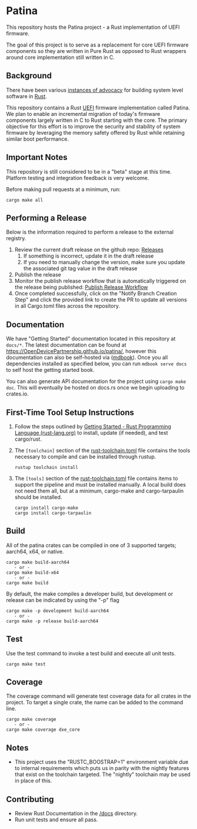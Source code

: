 
# Patina

This repository hosts the Patina project - a Rust implementation of UEFI firmware.

The goal of this project is to serve as a replacement for core UEFI firmware components so they are written in Pure
Rust as opposed to Rust wrappers around core implementation still written in C.

## Background

There have been various [instances of advocacy](https://msrc-blog.microsoft.com/2019/11/07/using-rust-in-windows/) for
building system level software in [Rust](https://www.rust-lang.org/).

This repository contains a Rust [UEFI](https://uefi.org/) firmware implementation called Patina. We plan to enable an
incremental migration of today's firmware components largely written in C to Rust starting with the core. The primary
objective for this effort is to improve the security and stability of system firmware by leveraging the memory safety
offered by Rust while retaining similar boot performance.

## Important Notes

This repository is still considered to be in a "beta" stage at this time. Platform testing and integration feedback
is very welcome.

Before making pull requests at a minimum, run:

```
cargo make all
```

## Performing a Release

Below is the information required to perform a release to the external registry.

1. Review the current draft release on the github repo: [Releases](https://github.com/OpenDevicePartnership/patina/releases)
   1. If something is incorrect, update it in the draft release
   2. If you need to manually change the version, make sure you update the associated git tag value in the draft release
2. Publish the release
3. Monitor the publish release workflow that is automatically triggered on the release being published:
   [Publish Release Workflow](https://github.com/OpenDevicePartnership/patina/actions/workflows/publish-release.yml)
4. Once completed successfully, click on the  "Notify Branch Creation Step" and click the provided link to create the
   PR to update all versions in all Cargo.toml files across the repository.

## Documentation

We have "Getting Started" documentation located in this repository at `docs/*`. The latest documentation can be found
at <https://OpenDevicePartnership.github.io/patina/>, however this documentation can also be self-hosted via
([mdbook](https://github.com/rust-lang/mdBook)). Once you all dependencies installed as specified below, you can run
`mdbook serve docs` to self host the getting started book.

You can also generate API documentation for the project using `cargo make doc`. This will eventually be hosted on
docs.rs once we begin uploading to crates.io.

## First-Time Tool Setup Instructions

1. Follow the steps outlined by [Getting Started - Rust Programming Language (rust-lang.org)](https://www.rust-lang.org/learn/get-started)
to install, update (if needed), and test cargo/rust.

2. The `[toolchain]` section of the [rust-toolchain.toml](https://github.com/OpenDevicePartnership/patina/blob/HEAD/rust-toolchain.toml)
file contains the tools necessary to compile and can be installed through rustup.
   ```
   rustup toolchain install
   ```

3. The `[tools]` section of the [rust-toolchain.toml](https://github.com/OpenDevicePartnership/patina/blob/personal/rogurr/md/rust-toolchain.toml)
file contains items to support the pipeline and must be installed manually.  A local build does not need them all, but at a minimum, cargo-make
and cargo-tarpaulin should be installed.
   ```
   cargo install cargo-make
   cargo install cargo-tarpaulin
   ```

## Build

All of the patina crates can be compiled in one of 3 supported targets; aarch64, x64, or native.
```
cargo make build-aarch64
   - or -
cargo make build-x64
   - or -
cargo make build
```

By default, the make compiles a developer build, but development or release can be indicated by using the "-p" flag
```
cargo make -p development build-aarch64
   - or -
cargo make -p release build-aarch64
```

## Test

Use the test command to invoke a test build and execute all unit tests.
```
cargo make test
```

## Coverage

The coverage command will generate test coverage data for all crates in the project.  To target a single crate, the name can be added to the command line.
```
cargo make coverage
   - or -
cargo make coverage dxe_core
```

## Notes

- This project uses the "RUSTC_BOOSTRAP=1" environment variable due to internal requirements which puts us in parity with the
nightly features that exist on the toolchain targeted.  The "nightly" toolchain may be used in place of this.

## Contributing

- Review Rust Documentation in the [/docs](https://github.com/OpenDevicePartnership/patina/tree/personal/rogurr/md/docs) directory.
- Run unit tests and ensure all pass.
